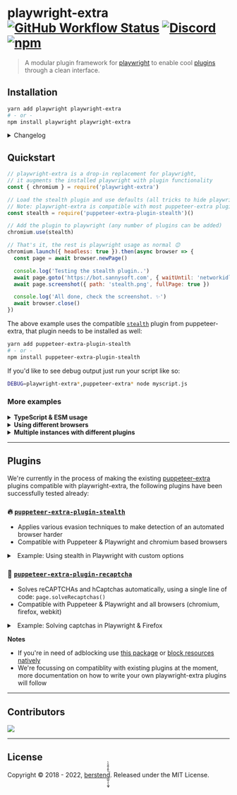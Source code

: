 # playwright-extra [![GitHub Workflow Status](https://img.shields.io/github/workflow/status/berstend/puppeteer-extra/Test/master)](https://github.com/berstend/puppeteer-extra/actions) [![Discord](https://img.shields.io/discord/737009125862408274)](https://extra.community) [![npm](https://img.shields.io/npm/v/playwright-extra.svg)](https://www.npmjs.com/package/playwright-extra)

> A modular plugin framework for [playwright](https://github.com/microsoft/playwright) to enable cool [plugins](#plugins) through a clean interface.

## Installation

```bash
yarn add playwright playwright-extra
# - or -
npm install playwright playwright-extra
```

<details>
 <summary>Changelog</summary>

> Please check the `announcements` channel in our [discord server](https://extra.community) until we've automated readme updates. :)

- **v3.3**
  - Initial public release
  </details>

## Quickstart

```js
// playwright-extra is a drop-in replacement for playwright,
// it augments the installed playwright with plugin functionality
const { chromium } = require('playwright-extra')

// Load the stealth plugin and use defaults (all tricks to hide playwright usage)
// Note: playwright-extra is compatible with most puppeteer-extra plugins
const stealth = require('puppeteer-extra-plugin-stealth')()

// Add the plugin to playwright (any number of plugins can be added)
chromium.use(stealth)

// That's it, the rest is playwright usage as normal 😊
chromium.launch({ headless: true }).then(async browser => {
  const page = await browser.newPage()

  console.log('Testing the stealth plugin..')
  await page.goto('https://bot.sannysoft.com', { waitUntil: 'networkidle' })
  await page.screenshot({ path: 'stealth.png', fullPage: true })

  console.log('All done, check the screenshot. ✨')
  await browser.close()
})
```

The above example uses the compatible [`stealth`](/packages/puppeteer-extra-plugin-stealth) plugin from puppeteer-extra, that plugin needs to be installed as well:

```bash
yarn add puppeteer-extra-plugin-stealth
# - or -
npm install puppeteer-extra-plugin-stealth
```

If you'd like to see debug output just run your script like so:

```bash
DEBUG=playwright-extra*,puppeteer-extra* node myscript.js
```

### More examples

<details>
 <summary><strong>TypeScript & ESM usage</strong></summary><br/>

`playwright-extra` and most plugins are written in TS, so you get perfect type support out of the box. :)

```ts
// playwright-extra is a drop-in replacement for playwright,
// it augments the installed playwright with plugin functionality
import { chromium } from 'playwright-extra'

// Load the stealth plugin and use defaults (all tricks to hide playwright usage)
// Note: playwright-extra is compatible with most puppeteer-extra plugins
import StealthPlugin from 'puppeteer-extra-plugin-stealth'

// Add the plugin to playwright (any number of plugins can be added)
chromium.use(StealthPlugin())

// ...(the rest of the quickstart code example is the same)
chromium.launch({ headless: true }).then(async browser => {
  const page = await browser.newPage()

  console.log('Testing the stealth plugin..')
  await page.goto('https://bot.sannysoft.com', { waitUntil: 'networkidle' })
  await page.screenshot({ path: 'stealth.png', fullPage: true })

  console.log('All done, check the screenshot. ✨')
  await browser.close()
})
```

New to Typescript? Here it is in 30 seconds or less 😄:

```bash
# Optional: If you don't have yarn yet
npm i --global yarn

# Optional: Create new package.json if it's a new project
yarn init -y

# Add basic typescript dependencies
yarn add --dev typescript @types/node esbuild esbuild-register

# Bootstrap a tsconfig.json
yarn tsc --init --target ES2020 --lib ES2020 --module commonjs --rootDir src --outDir dist

# Add dependencies used in the quick start example
yarn add playwright playwright-extra puppeteer-extra-plugin-stealth

# Create source folder for the .ts files
mkdir src

# Now place the example code above in `src/index.ts`

# Run the typescript code without the need of compiling it first
node -r esbuild-register src/index.ts

# You can now add Typescript to your CV 🎉
```

</details>
<details>
 <summary><strong>Using different browsers</strong></summary><br/>

```ts
// Any browser supported by playwright can be used with plugins
import { chromium, firefox, webkit } from 'playwright-extra'

chromium.use(plugin)
firefox.use(plugin)
webkit.use(plugin)
```

</details>
<details>
 <summary><strong>Multiple instances with different plugins</strong></summary><br/>

Node.js imports are cached, therefore the default `chromium`, `firefox`, `webkit` export from `playwright-extra` will always return the same playwright instance.

```ts
// Use `addExtra` to create a fresh and independent instance
import playwright from 'playwright'
import { addExtra } from 'playwright-extra'

const chromium1 = addExtra(playwright.chromium)
const chromium2 = addExtra(playwright.chromium)

chromium1.use(onePlugin)
chromium2.use(anotherPlugin)
// chromium1 and chromium2 are independent
```

</details>

---

## Plugins

We're currently in the process of making the existing [puppeteer-extra](/packages/puppeteer-extra) plugins compatible with playwright-extra, the following plugins have been successfully tested already:

### 🔥 [`puppeteer-extra-plugin-stealth`](/packages/puppeteer-extra-plugin-stealth)

- Applies various evasion techniques to make detection of an automated browser harder
- Compatible with Puppeteer & Playwright and chromium based browsers

<details>
<summary>&nbsp;&nbsp;Example: Using stealth in Playwright with custom options</summary>

```js
// The stealth plugin is optimized for chromium based browsers currently
import { chromium } from 'playwright-extra'

import StealthPlugin from 'puppeteer-extra-plugin-stealth'
chromium.use(StealthPlugin())

// New way to overwrite the default options of stealth evasion plugins
// https://github.com/berstend/puppeteer-extra/tree/master/packages/puppeteer-extra-plugin-stealth/evasions
chromium.plugins.setDependencyDefaults('stealth/evasions/webgl.vendor', {
  vendor: 'Bob',
  renderer: 'Alice'
})

// That's it, the rest is playwright usage as normal 😊
chromium.launch({ headless: true }).then(async browser => {
  const page = await browser.newPage()

  console.log('Testing the webgl spoofing feature of the stealth plugin..')
  await page.goto('https://webglreport.com', { waitUntil: 'networkidle' })
  await page.screenshot({ path: 'webgl.png', fullPage: true })

  console.log('All done, check the screenshot. ✨')
  await browser.close()
})
```

</details>

### 🏴 [`puppeteer-extra-plugin-recaptcha`](/packages/puppeteer-extra-plugin-recaptcha)

- Solves reCAPTCHAs and hCaptchas automatically, using a single line of code: `page.solveRecaptchas()`
- Compatible with Puppeteer & Playwright and all browsers (chromium, firefox, webkit)
<details>
<summary>&nbsp;&nbsp;Example: Solving captchas in Playwright & Firefox</summary>

```js
// Any browser (chromium, webkit, firefox) can be used
import { firefox } from 'playwright-extra'

import RecaptchaPlugin from 'puppeteer-extra-plugin-recaptcha'
firefox.use(
  RecaptchaPlugin({
    provider: {
      id: '2captcha',
      token: process.env.TWOCAPTCHA_TOKEN || 'YOUR_API_KEY'
    }
  })
)

// Works in headless as well, just so you can see it in action
firefox.launch({ headless: false }).then(async browser => {
  const context = await browser.newContext()
  const page = await context.newPage()
  const url = 'https://www.google.com/recaptcha/api2/demo'
  await page.goto(url, { waitUntil: 'networkidle' })

  console.log('Solving captchas..')
  await page.solveRecaptchas()

  await Promise.all([
    page.waitForNavigation({ waitUntil: 'networkidle' }),
    page.click(`#recaptcha-demo-submit`)
  ])

  const content = await page.content()
  const isSuccess = content.includes('Verification Success')
  console.log('Done', { isSuccess })
  await browser.close()
})
```

</details>

**Notes**

- If you're in need of adblocking use [this package](https://www.npmjs.com/package/@cliqz/adblocker-playwright) or [block resources natively](https://github.com/berstend/puppeteer-extra/wiki/Block-resources-without-request-interception)
- We're focussing on compatiblity with existing plugins at the moment, more documentation on how to write your own playwright-extra plugins will follow

---

## Contributors

<a href="https://github.com/berstend/puppeteer-extra/graphs/contributors">
  <img src="https://contributors-img.firebaseapp.com/image?repo=berstend/puppeteer-extra" />
</a>

---

## License

Copyright © 2018 - 2022, [berstend̡̲̫̹̠̖͚͓̔̄̓̐̄͛̀͘](https://github.com/berstend). Released under the MIT License.

<!--
  Reference links
-->

[playwright-extra]: https://github.com/berstend/puppeteer-extra/tree/master/packages/playwright-extra
[puppeteer-extra]: https://github.com/berstend/puppeteer-extra/tree/master/packages/puppeteer-extra
[`puppeteer-extra`]: https://github.com/berstend/puppeteer-extra/tree/master/packages/puppeteer-extra
